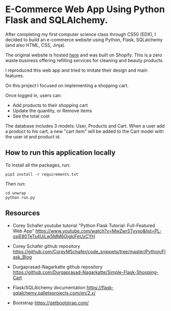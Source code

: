 # E-Commerce Web App Using Python Flask and SQLAlchemy.

After completing my first computer science class through CS50 (EDX), I decided to build an e-commerce website
using Python, Flask, SQLalchemy (and also HTML, CSS, Jinja).

The original website is hosted [here](https://unwrapla.com/) and was built on Shopify. This is a zero waste business offering
refilling services for cleaning and beauty products.

I reproduced this web app and tried to imitate their design and main features. 

On this project I focused on implementing a shopping cart.

Once logged in, users can:
- Add products to their shopping cart
- Update the quantity, or Remove items
- See the total cost

The database includes 3 models: User, Products and Cart. When a user add a product to his cart, a new "cart item" will be added
to the Cart model with the user id and product id.


## How to run this application locally

To install all the packages, run:

```
pip3 install -r requirements.txt
```

Then run:

```
cd unwrap
python run.py
```


## Resources

- Corey Schafer youtube tutorial "Python Flask Tutorial: Full-Featured Web App"
https://www.youtube.com/watch?v=MwZwr5Tvyxo&list=PL-osiE80TeTs4UjLw5MM6OjgkjFeUxCYH

- Corey Schafer github repository
https://github.com/CoreyMSchafer/code_snippets/tree/master/Python/Flask_Blog

- Durgaprasad-Nagarkatte github repository
https://github.com/Durgaprasad-Nagarkatte/Simple-Flask-Shopping-Cart

- Flask/SQLAlchemy documentation
https://flask-sqlalchemy.palletsprojects.com/en/2.x/

- Bootstrap
https://getbootstrap.com/
